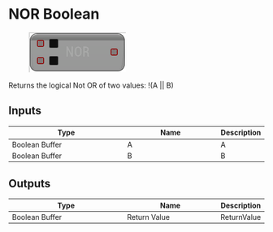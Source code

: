 # NOR Boolean

<div align="left" data-full-width="false">

<figure><img src="NOR_Boolean.png" alt=""><figcaption></figcaption></figure>

</div>

Returns the logical Not OR of two values: !(A || B)

## Inputs

<table>
<thead><tr><th width="250">Type</th><th width="200">Name</th><th>Description</th></tr></thead>
<tbody>
<tr><td>Boolean Buffer</td><td>A</td><td>A</td></tr>
<tr><td>Boolean Buffer</td><td>B</td><td>B</td></tr>
</tbody>
</table>

## Outputs

<table>
<thead><tr><th width="250">Type</th><th width="200">Name</th><th>Description</th></tr></thead>
<tbody>
<tr><td>Boolean Buffer</td><td>Return Value</td><td>ReturnValue</td></tr>
</tbody>
</table>